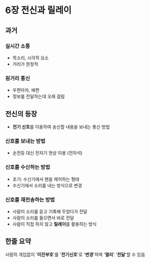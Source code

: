 # 6장 전신과 릴레이

## 과거

### 실시간 소통
- 목소리, 시각적 요소
- 거리가 한정적

### 원거리 통신 
- 우편마차, 배편
- 정보를 전달하는데 오래 걸림


## 전신의 등장
- **전기 신호**를 이용하여 송신할 내용을 보내는 통신 방법 

### 신호를 보내는 방법
- 손전등 대신 전자기 현상 이용 (전자석)

### 신호를 수신하는 방법
- 초기: 수신기에서 펜을 제어하는 형태
- 수신기에서 소리를 내는 방식으로 변경

### 신호를 재전송하는 방법
- 사람이 소리를 듣고 기록해 두었다가 전달
- 사람이 소리를 들으면서 바로 전달
- 사람이 직접 하지 않고 **릴레이**를 활용하는 방식


## 한줄 요약

사람의 개입없이 '**이진부호**'를 '**전기신호**'로 '**변경**'하여 '**멀리**' '**전달**'할 수 있음
